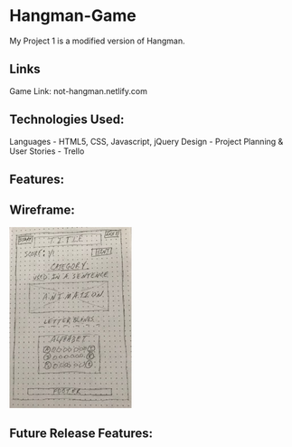 # Hangman-Game

My Project 1 is a modified version of Hangman. 

## Links
Game Link: not-hangman.netlify.com 

## Technologies Used:
Languages - HTML5, CSS, Javascript, jQuery
Design - 
Project Planning & User Stories - Trello


## Features:


## Wireframe:
![Wireframe](Images/WireframeSmaller.jpg)


## Future Release Features:



